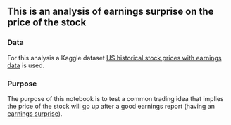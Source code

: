 ## This is an analysis of earnings surprise on the price of the stock
### Data 
For this analysis a Kaggle dataset [US historical stock prices with earnings data](https://www.kaggle.com/tsaustin/us-historical-stock-prices-with-earnings-data) is used.

### Purpose
The purpose of this notebook is to test a common trading idea that implies the price of the stock will go up after a good earnings report (having an [earnings surprise](https://www.investopedia.com/terms/e/earningssurprise.asp)).
